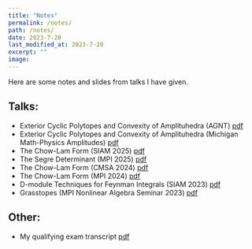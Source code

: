 ```yaml
---
title: "Notes"
permalink: /notes/
path: /notes/
date: 2023-7-20
last_modified_at: 2023-7-20
excerpt: ""
image: 
---
```


Here are some notes and slides from talks I have given.

## Talks:
* Exterior Cyclic Polytopes and Convexity of Amplituhedra (AGNT) [pdf](assets/pdfs/ext_cyclic_agnt.pdf)
* Exterior Cyclic Polytopes and Convexity of Amplituhedra (Michigan Math-Physics Amplitudes) [pdf](assets/pdfs/ext_cyclic.pdf)
* The Chow-Lam Form (SIAM 2025) [pdf](/assets/pdfs/Chow_Lam_SIAM25.pdf)
* The Segre Determinant (MPI 2025) [pdf](/assets/pdfs/Segre_Talk.pdf)
* The Chow-Lam Form (CMSA 2024) [pdf](/assets/pdfs/Chow_Lam_amp.pdf)
* The Chow-Lam Form (MPI 2024) [pdf](/assets/pdfs/Chow_Lam.pdf)
* D-module Techniques for Feynman Integrals (SIAM 2023) [pdf](/assets/pdfs/Dmods_Presentation.pdf)
* Grasstopes (MPI Nonlinear Algebra Seminar 2023) [pdf](/assets/pdfs/grasstopes7-18-23.pdf)

## Other:
* My qualifying exam transcript [pdf](/assets/pdfs/qual.pdf)




